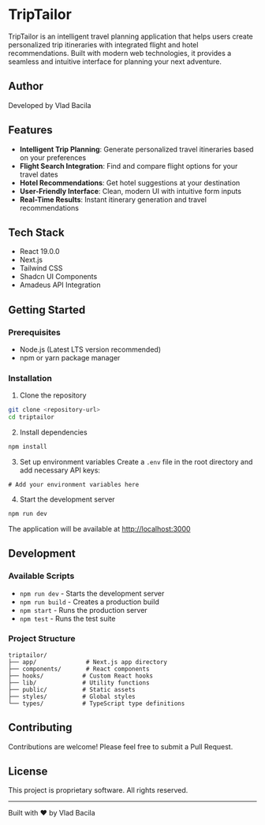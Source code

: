 # TripTailor

TripTailor is an intelligent travel planning application that helps users create personalized trip itineraries with integrated flight and hotel recommendations. Built with modern web technologies, it provides a seamless and intuitive interface for planning your next adventure.

## Author

Developed by Vlad Bacila

## Features

- **Intelligent Trip Planning**: Generate personalized travel itineraries based on your preferences
- **Flight Search Integration**: Find and compare flight options for your travel dates
- **Hotel Recommendations**: Get hotel suggestions at your destination
- **User-Friendly Interface**: Clean, modern UI with intuitive form inputs
- **Real-Time Results**: Instant itinerary generation and travel recommendations

## Tech Stack

- React 19.0.0
- Next.js
- Tailwind CSS
- Shadcn UI Components
- Amadeus API Integration

## Getting Started

### Prerequisites

- Node.js (Latest LTS version recommended)
- npm or yarn package manager

### Installation

1. Clone the repository
```bash
git clone <repository-url>
cd triptailor
```

2. Install dependencies
```bash
npm install
```

3. Set up environment variables
Create a `.env` file in the root directory and add necessary API keys:
```env
# Add your environment variables here
```

4. Start the development server
```bash
npm run dev
```

The application will be available at [http://localhost:3000](http://localhost:3000)

## Development

### Available Scripts

- `npm run dev` - Starts the development server
- `npm run build` - Creates a production build
- `npm start` - Runs the production server
- `npm test` - Runs the test suite

### Project Structure

```
triptailor/
├── app/              # Next.js app directory
├── components/       # React components
├── hooks/           # Custom React hooks
├── lib/             # Utility functions
├── public/          # Static assets
├── styles/          # Global styles
└── types/           # TypeScript type definitions
```

## Contributing

Contributions are welcome! Please feel free to submit a Pull Request.

## License

This project is proprietary software. All rights reserved.

---

Built with ❤️ by Vlad Bacila

